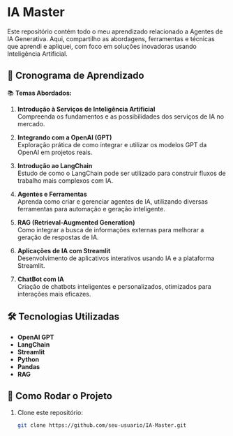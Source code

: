 # IA Master

Este repositório contém todo o meu aprendizado relacionado a Agentes de IA Generativa. Aqui, compartilho as abordagens, ferramentas e técnicas que aprendi e apliquei, com foco em soluções inovadoras usando Inteligência Artificial.

## 🚀 Cronograma de Aprendizado

📚 **Temas Abordados:**

1. **Introdução à Serviços de Inteligência Artificial**  
   Compreenda os fundamentos e as possibilidades dos serviços de IA no mercado.

2. **Integrando com a OpenAI (GPT)**  
   Exploração prática de como integrar e utilizar os modelos GPT da OpenAI em projetos reais.

3. **Introdução ao LangChain**  
   Estudo de como o LangChain pode ser utilizado para construir fluxos de trabalho mais complexos com IA.

4. **Agentes e Ferramentas**  
   Aprenda como criar e gerenciar agentes de IA, utilizando diversas ferramentas para automação e geração inteligente.

5. **RAG (Retrieval-Augmented Generation)**  
   Como integrar a busca de informações externas para melhorar a geração de respostas de IA.

6. **Aplicações de IA com Streamlit**  
   Desenvolvimento de aplicativos interativos usando IA e a plataforma Streamlit.

7. **ChatBot com IA**  
   Criação de chatbots inteligentes e personalizados, otimizados para interações mais eficazes.

## 🛠️ Tecnologias Utilizadas

- **OpenAI GPT**
- **LangChain**
- **Streamlit**
- **Python**
- **Pandas**
- **RAG**

## 📜 Como Rodar o Projeto

1. Clone este repositório:
   ```bash
   git clone https://github.com/seu-usuario/IA-Master.git

